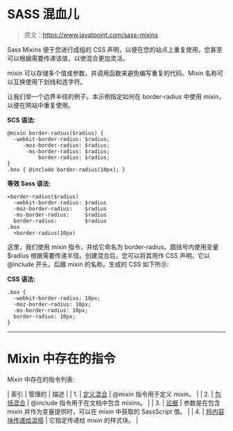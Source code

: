 # SASS 混血儿

> 原文：<https://www.javatpoint.com/sass-mixins>

Sass Mixins 便于您进行成组的 CSS 声明，以便在您的站点上重复使用。您甚至可以根据需要传递该值，以使混合更加灵活。

mixin 可以存储多个值或参数，并调用函数来避免编写重复的代码。Mixin 名称可以互换使用下划线和连字符。

让我们举一个边界半径的例子。本示例指定如何在 border-radius 中使用 mixin，以便在网站中重复使用。

**SCS 语法:**

```
@mixin border-radius($radius) {
  -webkit-border-radius: $radius;
     -moz-border-radius: $radius;
      -ms-border-radius: $radius;
          border-radius: $radius;
}
.box { @include border-radius(10px); } 

```

**等效 Sass 语法:**

```
=border-radius($radius)
  -webkit-border-radius: $radius
  -moz-border-radius:    $radius
  -ms-border-radius:     $radius
  border-radius:         $radius
.box
  +border-radius(10px) 

```

这里，我们使用 mixin 指令，并给它命名为 border-radius。圆括号内使用变量$radius 根据需要传递半径。创建混合后，您可以将其用作 CSS 声明。它以@include 开头，后跟 mixin 的名称。生成的 CSS 如下所示:

**CSS 语法:**

```
.box {
  -webkit-border-radius: 10px;
  -moz-border-radius: 10px;
  -ms-border-radius: 10px;
  border-radius: 10px;
} 

```

* * *

# Mixin 中存在的指令

Mixin 中存在的指令列表:

| 索引 | 管理的 | 描述 |
| 1. | [定义混合](sass-define-a-mixin) | @mixin 指令用于定义 mixin。 |
| 2. | [包括混合](sass-including-a-mixin) | @include 指令用于在文档中包含 mixins。 |
| 3. | [论据](sass-arguments) | 参数是在包含 mixin 并作为变量提供时，可以在 mixin 中获取的 SassScript 值。 |
| 4. | [将内容块传递给混搭](sass-passing-content-block-to-a-mixin) | 它指定传递给 mixin 的样式块。 |